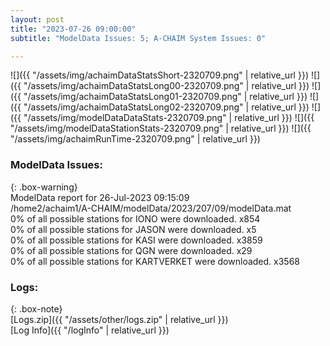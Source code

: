 ```yaml
---
layout: post
title: "2023-07-26 09:00:00"
subtitle: "ModelData Issues: 5; A-CHAIM System Issues: 0"

---
```


![]({{ "/assets/img/achaimDataStatsShort-2320709.png" | relative_url }})
![]({{ "/assets/img/achaimDataStatsLong00-2320709.png" | relative_url }})
![]({{ "/assets/img/achaimDataStatsLong01-2320709.png" | relative_url }})
![]({{ "/assets/img/achaimDataStatsLong02-2320709.png" | relative_url }})
![]({{ "/assets/img/modelDataDataStats-2320709.png" | relative_url }})
![]({{ "/assets/img/modelDataStationStats-2320709.png" | relative_url }})
![]({{ "/assets/img/achaimRunTime-2320709.png" | relative_url }})


### ModelData Issues:  
  
{: .box-warning}  
 ModelData report for 26-Jul-2023 09:15:09   
 /home2/achaim1/A-CHAIM/modelData/2023/207/09/modelData.mat   
 0% of all possible stations for IONO were downloaded. x854   
 0% of all possible stations for JASON were downloaded. x5   
 0% of all possible stations for KASI were downloaded. x3859   
 0% of all possible stations for QGN were downloaded. x29   
 0% of all possible stations for KARTVERKET were downloaded. x3568   
  


### Logs:  
  
{: .box-note}  
[Logs.zip]({{ "/assets/other/logs.zip" | relative_url }})  
[Log Info]({{ "/logInfo" | relative_url }})  
